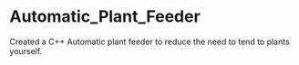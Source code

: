 # Automatic_Plant_Feeder
Created a C++ Automatic plant feeder to reduce the need to tend to plants yourself. 
